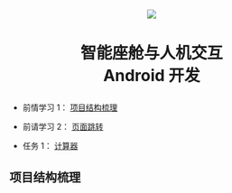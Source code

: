 <h1 align="center">

<a href="https://developer.huawei.com/consumer/cn/develop/" >
  <img src="https://lh3.googleusercontent.com/P5QMyNHTevjUPkQYYC1bo5-gBdJkwOqgXpIwL80JgIm4CO-yzK32OOX3pr7y8b9YNhXQZotdsgD7JLolmWZx5BkvEvZwofL7I8CLHBOINY5O09KlrQ=rwa-s0">
</a>

</h1>

<h1 align="center">

智能座舱与人机交互 <br> Android 开发

</h1>

- 前情学习 1： [项目结构梳理](#)

- 前请学习 2： [页面跳转](./PageSwitching/)

- 任务 1： [计算器](./)


<h2 id="项目结构梳理">项目结构梳理</h2>
